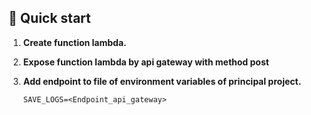 ## 🚀 Quick start

1.  **Create function lambda.**

2.  **Expose function lambda by api gateway with method post**

3.  **Add endpoint to file of environment variables of principal project.**

    ```shell
    SAVE_LOGS=<Endpoint_api_gateway>
    ```